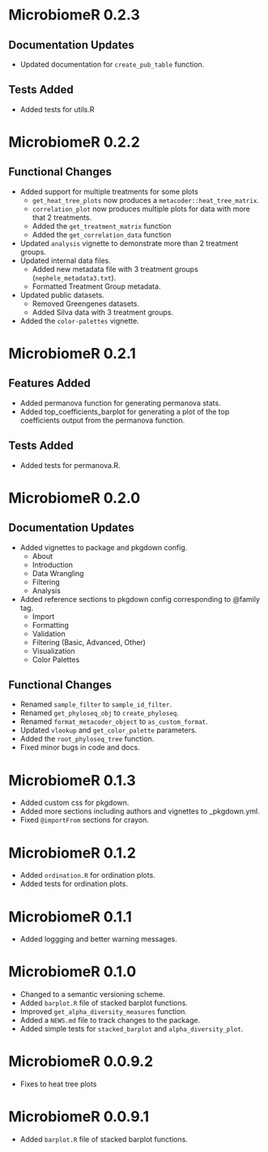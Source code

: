 # MicrobiomeR 0.2.3

## Documentation Updates

* Updated documentation for `create_pub_table` function.

## Tests Added

* Added tests for utils.R

# MicrobiomeR 0.2.2

## Functional Changes

* Added support for multiple treatments for some plots
  * `get_heat_tree_plots` now produces a `metacoder::heat_tree_matrix`.
  * `correlation_plot` now produces multiple plots for data with more that 2 treatments.
  * Added the `get_treatment_matrix` function
  * Added the `get_correlation_data` function
* Updated `analysis` vignette to demonstrate more than 2 treatment groups.
* Updated internal data files.
  * Added new metadata file with 3 treatment groups (`nephele_metadata3.txt`).
  * Formatted Treatment Group metadata.
* Updated public datasets.
  * Removed Greengenes datasets.
  * Added Silva data with 3 treatment groups.
* Added the `color-palettes` vignette.

# MicrobiomeR 0.2.1

## Features Added

* Added permanova function for generating permanova stats.
* Added top_coefficients_barplot for generating a plot of the top coefficients output from the permanova function.

## Tests Added

* Added tests for permanova.R.

# MicrobiomeR 0.2.0

## Documentation Updates

* Added vignettes to package and pkgdown config.
  * About
  * Introduction
  * Data Wrangling
  * Filtering
  * Analysis
* Added reference sections to pkgdown config corresponding to @family tag.
  * Import
  * Formatting
  * Validation
  * Filtering (Basic, Advanced, Other)
  * Visualization
  * Color Palettes

## Functional Changes

* Renamed `sample_filter` to `sample_id_filter`.
* Renamed `get_phyloseq_obj` to `create_phyloseq`.
* Renamed `format_metacoder_object` to `as_custom_format`.
* Updated `vlookup` and `get_color_palette` parameters.
* Added the `root_phyloseq_tree` function.
* Fixed minor bugs in code and docs.

# MicrobiomeR 0.1.3
 
* Added custom css for pkgdown.
* Added more sections including authors and vignettes to _pkgdown.yml.
* Fixed `@importFrom` sections for crayon.

# MicrobiomeR 0.1.2
 
* Added `ordination.R` for ordination plots.
* Added tests for ordination plots.

# MicrobiomeR 0.1.1
 
* Added loggging and better warning messages.

# MicrobiomeR 0.1.0
 
* Changed to a semantic versioning scheme.
* Added `barplot.R` file of stacked barplot functions.
* Improved `get_alpha_diversity_measures` function.
* Added a `NEWS.md` file to track changes to the package.
* Added simple tests for `stacked_barplot` and `alpha_diversity_plot`.

# MicrobiomeR 0.0.9.2

* Fixes to heat tree plots

# MicrobiomeR 0.0.9.1

* Added `barplot.R` file of stacked barplot functions.
